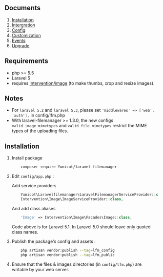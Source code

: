 ## Documents

  1. [Installation](https://github.com/Yunicot/laravel-filemanager/blob/master/doc/installation.md)
  1. [Intergration](https://github.com/Yunicot/laravel-filemanager/blob/master/doc/integration.md)
  1. [Config](https://github.com/Yunicot/laravel-filemanager/blob/master/doc/config.md)
  1. [Customization](https://github.com/Yunicot/laravel-filemanager/blob/master/doc/customization.md)
  1. [Events](https://github.com/Yunicot/laravel-filemanager/blob/master/doc/events.md)
  1. [Upgrade](https://github.com/Yunicot/laravel-filemanager/blob/master/doc/upgrade.md)

## Requirements

 * php >= 5.5
 * Laravel 5
 * requires [intervention/image](https://github.com/Intervention/image) (to make thumbs, crop and resize images).

## Notes

 * For `laravel 5.2` and `laravel 5.3`, please set `'middlewares' => ['web', 'auth'],` in config/lfm.php
 * With laravel-filemanager >= 1.3.0, the new configs `valid_image_mimetypes` and `valid_file_mimetypes` restrict the MIME types of the uploading files.

## Installation

1. Install package 

    ```bash
        composer require Yunicot/laravel-filemanager
    ```

1. Edit `config/app.php` :

    Add service providers

    ```php
        Yunicot\Laravelfilemanager\LaravelFilemanagerServiceProvider::class,
        Intervention\Image\ImageServiceProvider::class,
    ```

    And add class aliases

    ```php
        'Image' => Intervention\Image\Facades\Image::class,
    ```

    Code above is for Laravel 5.1.
    In Laravel 5.0 should leave only quoted class names.

1. Publish the package's config and assets :

    ```bash
        php artisan vendor:publish --tag=lfm_config
        php artisan vendor:publish --tag=lfm_public
    ```
    
1. Ensure that the files & images directories (in `config/lfm.php`) are writable by your web server.
